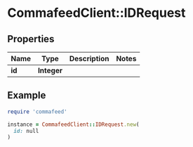 # CommafeedClient::IDRequest

## Properties

| Name | Type | Description | Notes |
| ---- | ---- | ----------- | ----- |
| **id** | **Integer** |  |  |

## Example

```ruby
require 'commafeed'

instance = CommafeedClient::IDRequest.new(
  id: null
)
```

